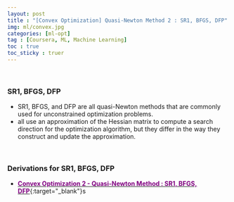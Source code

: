```yaml
---
layout: post
title : "[Convex Optimization] Quasi-Newton Method 2 : SR1, BFGS, DFP"
img: ml/convex.jpg
categories: [ml-opt] 
tag : [Coursera, ML, Machine Learning]
toc : true
toc_sticky : truer
---
```


<br>

### SR1, BFGS, DFP 

- SR1, BFGS, and DFP are all quasi-Newton methods that are commonly used for unconstrained optimization problems. 
- all use an approximation of the Hessian matrix to compute a search direction for the optimization algorithm, but they differ in the way they construct and update the approximation.

<br>

### Derivations for SR1, BFGS, DFP

- [<span style="color:purple">**Convex Optimization 2 - Quasi-Newton Method : SR1, BFGS, DFP**</span>](https://drive.google.com/file/d/1vjIsY3McleGxrU_dj8fz4MbLyVLGt6hA/view?usp=share_link){:target="_blank"}s


